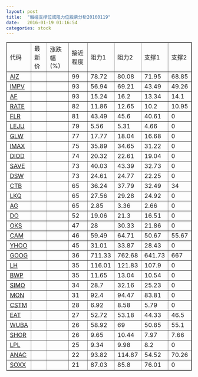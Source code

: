 ```yaml
---
layout: post
title:  "触碰支撑位或阻力位股票分析20160119"
date:   2016-01-19 01:16:54
categories: stock
---
```

<script type="text/javascript">
var stockList = []
stockList.push('gb_aiz');
stockList.push('gb_impv');
stockList.push('gb_af');
stockList.push('gb_rate');
stockList.push('gb_flr');
stockList.push('gb_leju');
stockList.push('gb_glw');
stockList.push('gb_imax');
stockList.push('gb_diod');
stockList.push('gb_save');
stockList.push('gb_dsw');
stockList.push('gb_ctb');
stockList.push('gb_lkq');
stockList.push('gb_ag');
stockList.push('gb_do');
stockList.push('gb_oks');
stockList.push('gb_cam');
stockList.push('gb_yhoo');
stockList.push('gb_goog');
stockList.push('gb_lh');
stockList.push('gb_bwp');
stockList.push('gb_simo');
stockList.push('gb_mon');
stockList.push('gb_cstm');
stockList.push('gb_eat');
stockList.push('gb_wuba');
stockList.push('gb_shor');
stockList.push('gb_lpl');
stockList.push('gb_anac');
stockList.push('gb_soxx');
</script>
<table border="1">
 <tr>
 <td>代码</td>
 <td>最新价</td>
 <td>涨跌幅(%)</td>
 <td>接近程度</td>
 <td>阻力1</td>
 <td>阻力2</td>
 <td>支撑1</td>
 <td>支撑2</td>
</tr>
  <tr id="aiz" class="red">
  <td><a href="http://stock.finance.sina.com.cn/usstock/quotes/AIZ.html" target="_blank">AIZ</a></td><td></td><td></td><td>99</td><td>78.72</td><td>80.08</td><td>71.95</td><td>68.85</td></tr>
  <tr id="impv" class="red">
  <td><a href="http://stock.finance.sina.com.cn/usstock/quotes/IMPV.html" target="_blank">IMPV</a></td><td></td><td></td><td>93</td><td>56.94</td><td>69.21</td><td>43.49</td><td>49.26</td></tr>
  <tr id="af" class="green">
  <td><a href="http://stock.finance.sina.com.cn/usstock/quotes/AF.html" target="_blank">AF</a></td><td></td><td></td><td>93</td><td>15.24</td><td>16.2</td><td>13.34</td><td>14.1</td></tr>
  <tr id="rate" class="green">
  <td><a href="http://stock.finance.sina.com.cn/usstock/quotes/RATE.html" target="_blank">RATE</a></td><td></td><td></td><td>82</td><td>11.86</td><td>12.65</td><td>10.2</td><td>10.95</td></tr>
  <tr id="flr" class="green">
  <td><a href="http://stock.finance.sina.com.cn/usstock/quotes/FLR.html" target="_blank">FLR</a></td><td></td><td></td><td>81</td><td>43.49</td><td>45.6</td><td>40.61</td><td>0</td></tr>
  <tr id="leju" class="green">
  <td><a href="http://stock.finance.sina.com.cn/usstock/quotes/LEJU.html" target="_blank">LEJU</a></td><td></td><td></td><td>79</td><td>5.56</td><td>5.31</td><td>4.66</td><td>0</td></tr>
  <tr id="glw" class="green">
  <td><a href="http://stock.finance.sina.com.cn/usstock/quotes/GLW.html" target="_blank">GLW</a></td><td></td><td></td><td>77</td><td>17.77</td><td>18.04</td><td>16.68</td><td>0</td></tr>
  <tr id="imax" class="green">
  <td><a href="http://stock.finance.sina.com.cn/usstock/quotes/IMAX.html" target="_blank">IMAX</a></td><td></td><td></td><td>75</td><td>35.89</td><td>34.65</td><td>31.22</td><td>0</td></tr>
  <tr id="diod" class="green">
  <td><a href="http://stock.finance.sina.com.cn/usstock/quotes/DIOD.html" target="_blank">DIOD</a></td><td></td><td></td><td>74</td><td>20.32</td><td>22.61</td><td>19.04</td><td>0</td></tr>
  <tr id="save" class="red">
  <td><a href="http://stock.finance.sina.com.cn/usstock/quotes/SAVE.html" target="_blank">SAVE</a></td><td></td><td></td><td>73</td><td>40.03</td><td>43.39</td><td>32.73</td><td>0</td></tr>
  <tr id="dsw" class="green">
  <td><a href="http://stock.finance.sina.com.cn/usstock/quotes/DSW.html" target="_blank">DSW</a></td><td></td><td></td><td>73</td><td>24.61</td><td>24.77</td><td>22.25</td><td>0</td></tr>
  <tr id="ctb" class="green">
  <td><a href="http://stock.finance.sina.com.cn/usstock/quotes/CTB.html" target="_blank">CTB</a></td><td></td><td></td><td>65</td><td>36.24</td><td>37.79</td><td>32.49</td><td>34</td></tr>
  <tr id="lkq" class="green">
  <td><a href="http://stock.finance.sina.com.cn/usstock/quotes/LKQ.html" target="_blank">LKQ</a></td><td></td><td></td><td>65</td><td>27.56</td><td>29.28</td><td>24.92</td><td>0</td></tr>
  <tr id="ag" class="red">
  <td><a href="http://stock.finance.sina.com.cn/usstock/quotes/AG.html" target="_blank">AG</a></td><td></td><td></td><td>65</td><td>2.85</td><td>3.36</td><td>2.66</td><td>0</td></tr>
  <tr id="do" class="green">
  <td><a href="http://stock.finance.sina.com.cn/usstock/quotes/DO.html" target="_blank">DO</a></td><td></td><td></td><td>52</td><td>19.06</td><td>21.3</td><td>16.51</td><td>0</td></tr>
  <tr id="oks" class="red">
  <td><a href="http://stock.finance.sina.com.cn/usstock/quotes/OKS.html" target="_blank">OKS</a></td><td></td><td></td><td>47</td><td>28</td><td>30.33</td><td>21.86</td><td>0</td></tr>
  <tr id="cam" class="red">
  <td><a href="http://stock.finance.sina.com.cn/usstock/quotes/CAM.html" target="_blank">CAM</a></td><td></td><td></td><td>46</td><td>59.49</td><td>64.71</td><td>50.67</td><td>55.67</td></tr>
  <tr id="yhoo" class="green">
  <td><a href="http://stock.finance.sina.com.cn/usstock/quotes/YHOO.html" target="_blank">YHOO</a></td><td></td><td></td><td>45</td><td>31.01</td><td>33.87</td><td>28.43</td><td>0</td></tr>
  <tr id="goog" class="red">
  <td><a href="http://stock.finance.sina.com.cn/usstock/quotes/GOOG.html" target="_blank">GOOG</a></td><td></td><td></td><td>36</td><td>711.33</td><td>762.68</td><td>641.73</td><td>667</td></tr>
  <tr id="lh" class="green">
  <td><a href="http://stock.finance.sina.com.cn/usstock/quotes/LH.html" target="_blank">LH</a></td><td></td><td></td><td>35</td><td>116.01</td><td>121.83</td><td>107.9</td><td>0</td></tr>
  <tr id="bwp" class="green">
  <td><a href="http://stock.finance.sina.com.cn/usstock/quotes/BWP.html" target="_blank">BWP</a></td><td></td><td></td><td>35</td><td>11.65</td><td>13.04</td><td>10.54</td><td>0</td></tr>
  <tr id="simo" class="red">
  <td><a href="http://stock.finance.sina.com.cn/usstock/quotes/SIMO.html" target="_blank">SIMO</a></td><td></td><td></td><td>34</td><td>28.7</td><td>32.16</td><td>25.23</td><td>0</td></tr>
  <tr id="mon" class="red">
  <td><a href="http://stock.finance.sina.com.cn/usstock/quotes/MON.html" target="_blank">MON</a></td><td></td><td></td><td>31</td><td>92.4</td><td>94.47</td><td>83.81</td><td>0</td></tr>
  <tr id="cstm" class="red">
  <td><a href="http://stock.finance.sina.com.cn/usstock/quotes/CSTM.html" target="_blank">CSTM</a></td><td></td><td></td><td>28</td><td>6.92</td><td>8.58</td><td>5.79</td><td>0</td></tr>
  <tr id="eat" class="green">
  <td><a href="http://stock.finance.sina.com.cn/usstock/quotes/EAT.html" target="_blank">EAT</a></td><td></td><td></td><td>27</td><td>52.72</td><td>53.18</td><td>44.33</td><td>46.5</td></tr>
  <tr id="wuba" class="green">
  <td><a href="http://stock.finance.sina.com.cn/usstock/quotes/WUBA.html" target="_blank">WUBA</a></td><td></td><td></td><td>26</td><td>58.92</td><td>69</td><td>50.85</td><td>55.1</td></tr>
  <tr id="shor" class="green">
  <td><a href="http://stock.finance.sina.com.cn/usstock/quotes/SHOR.html" target="_blank">SHOR</a></td><td></td><td></td><td>26</td><td>9.65</td><td>10.44</td><td>7.97</td><td>7.66</td></tr>
  <tr id="lpl" class="red">
  <td><a href="http://stock.finance.sina.com.cn/usstock/quotes/LPL.html" target="_blank">LPL</a></td><td></td><td></td><td>25</td><td>9.34</td><td>9.98</td><td>8.2</td><td>0</td></tr>
  <tr id="anac" class="red">
  <td><a href="http://stock.finance.sina.com.cn/usstock/quotes/ANAC.html" target="_blank">ANAC</a></td><td></td><td></td><td>22</td><td>93.82</td><td>114.87</td><td>54.52</td><td>70.26</td></tr>
  <tr id="soxx" class="green">
  <td><a href="http://stock.finance.sina.com.cn/usstock/quotes/SOXX.html" target="_blank">SOXX</a></td><td></td><td></td><td>21</td><td>87.03</td><td>85.8</td><td>76.01</td><td>0</td></tr>
</table>
